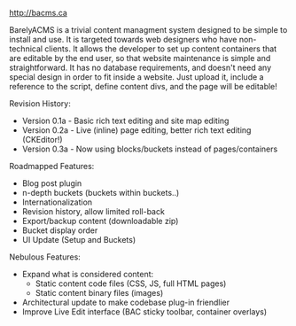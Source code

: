 http://bacms.ca

BarelyACMS is a trivial content managment system designed to be simple to install and use. It is targeted towards web designers who have non-technical clients. 
It allows the developer to set up content containers that are editable by the end user, so that website maintenance is simple and straightforward. It has no database
requirements, and doesn't need any special design in order to fit inside a website. Just upload it, include a reference to the script, define content divs, and the page will be 
editable!

Revision History:
- Version 0.1a - Basic rich text editing and site map editing
- Version 0.2a - Live (inline) page editing, better rich text editing (CKEditor!)
- Version 0.3a - Now using blocks/buckets instead of pages/containers

Roadmapped Features:
- Blog post plugin
- n-depth buckets (buckets within buckets..)
- Internationalization
- Revision history, allow limited roll-back
- Export/backup content (downloadable zip)
- Bucket display order
- UI Update (Setup and Buckets)

Nebulous Features:
- Expand what is considered content:
	- Static content code files (CSS, JS, full HTML pages)
	- Static content binary files (images)
- Architectural update to make codebase plug-in friendlier
- Improve Live Edit interface (BAC sticky toolbar, container overlays)
